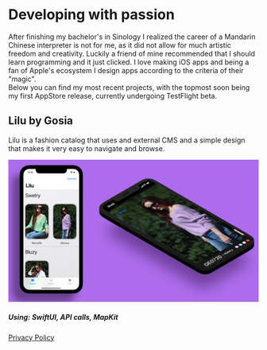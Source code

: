 <h1>Developing with passion</h1>
<body>After finishing my bachelor's in Sinology I realized the career of a Mandarin Chinese interpreter is not for me, as it did not allow for much artistic freedom and creativity. Luckily a friend of mine recommended that I should learn programming and it just clicked. I love making iOS apps and being a fan of Apple's ecosystem I design apps according to the criteria of their "magic".<br>  Below you can find my most recent projects, with the topmost soon being my first AppStore release, currently undergoing TestFlight beta.</body><br>
<h2>Lilu by Gosia</h2>
<body>Lilu is a fashion catalog that uses and external CMS and a simple design that makes it very easy to navigate and browse.</body>

![LilussCropped.png](LilussCropped.png)
<h5>Using: SwiftUI, API calls, MapKit</h5>

[Privacy Policy](/privacy-policy.md)

